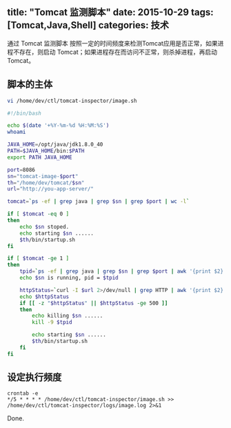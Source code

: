 title: "Tomcat 监测脚本"
date: 2015-10-29
tags: [Tomcat,Java,Shell]
categories: 技术
---

通过 Tomcat 监测脚本 按照一定的时间频度来检测Tomcat应用是否正常，如果进程不存在，则启动 Tomcat；如果进程存在而访问不正常，则杀掉进程，再启动 Tomcat。 <!--more-->

## 脚本的主体

```bash
vi /home/dev/ctl/tomcat-inspector/image.sh

#!/bin/bash

echo $(date '+%Y-%m-%d %H:%M:%S')
whoami

JAVA_HOME=/opt/java/jdk1.8.0_40
PATH=$JAVA_HOME/bin:$PATH
export PATH JAVA_HOME

port=8086
sn="tomcat-image-$port"
th="/home/dev/tomcat/$sn"
url="http://you-app-server/"

tomcat=`ps -ef | grep java | grep $sn | grep $port | wc -l`

if [ $tomcat -eq 0 ]
then
    echo $sn stoped.
    echo starting $sn ......
    $th/bin/startup.sh
fi

if [ $tomcat -ge 1 ]
then
    tpid=`ps -ef | grep java | grep $sn | grep $port | awk '{print $2}'`
    echo $sn is running, pid = $tpid

    httpStatus=`curl -I $url 2>/dev/null | grep HTTP | awk '{print $2}'`
    echo $httpStatus
    if [[ -z "$httpStatus" || $httpStatus -ge 500 ]]
    then
        echo killing $sn ......
        kill -9 $tpid

        echo starting $sn ......
        $th/bin/startup.sh
    fi
fi
```

## 设定执行频度

```shell
crontab -e
*/5 * * * * /home/dev/ctl/tomcat-inspector/image.sh >> /home/dev/ctl/tomcat-inspector/logs/image.log 2>&1
```

Done.
